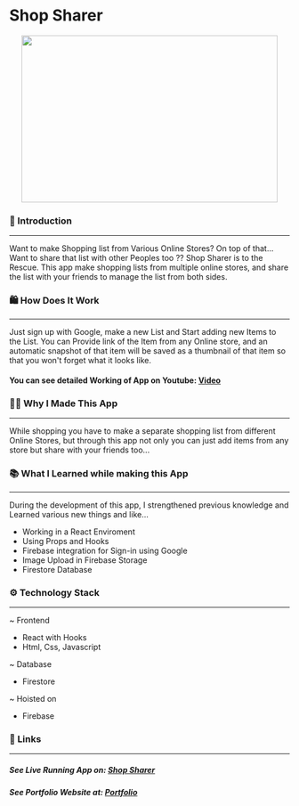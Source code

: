 # Shop Sharer
<p align="center">
  <img width="460" height="300" src="https://i.ibb.co/bvgxwVf/blog.png">
</p>

### 🌟 Introduction 
---
Want to make Shopping list from Various Online Stores? On top of that... Want to share that list with other Peoples too ??
Shop Sharer is to the Rescue.
This app make shopping lists from multiple online stores, and share the list with your friends to manage the list from both sides.

### 🛍️ How Does It Work
---
Just sign up with Google, make a new List and Start adding new Items to the List.
You can Provide link of the Item from any Online store, and an automatic snapshot of that item will be saved as a thumbnail of that item so that you won't forget what it looks like.

#### You can see detailed Working of App on Youtube: [Video](https://youtu.be/A0uQHsp4ViU "Video")

### 👨‍💻 Why I Made This App
---
While shopping you have to make a separate shopping list from different Online Stores, but through this app not only you can just add items from any store but share with your friends too...

### 📚 What I Learned while making this App
---
During the development of this app, I strengthened previous knowledge and  Learned various new things and like...
- Working in a React Enviroment
- Using Props and Hooks
- Firebase integration for Sign-in using Google
- Image Upload in Firebase Storage
- Firestore Database 


### ⚙️ Technology Stack
---
~ Frontend 
- React with Hooks
- Html, Css, Javascript

~ Database
- Firestore

~ Hoisted on
- Firebase


### 🔗 Links 
---
##### See Live Running App on:  [Shop Sharer](https://shopsharer009.web.app/ "Shop Sharer")
##### See Portfolio Website at: [Portfolio](https://devdude.web.app/ "Portfolio")
 



